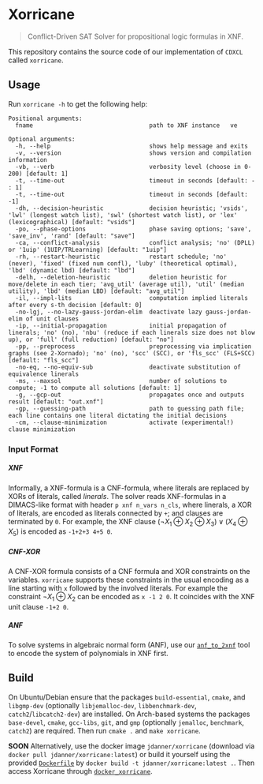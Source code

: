 # Xorricane

> Conflict-Driven SAT Solver for propositional logic formulas in XNF.

This repository contains the source code of our implementation of `CDXCL` called `xorricane`.

## Usage

Run `xorricane -h` to get the following help:

```text
Positional arguments:
  fname                                 path to XNF instance   ve

Optional arguments:
  -h, --help                            shows help message and exits 
  -v, --version                         shows version and compilation information 
  -vb, --verb                           verbosity level (choose in 0-200) [default: 1]
  -t, --time-out                        timeout in seconds [default: - : 1]
  -t, --time-out                        timeout in seconds [default: -1]
  -dh, --decision-heuristic             decision heuristic; 'vsids', 'lwl' (longest watch list), 'swl' (shortest watch list), or 'lex' (lexicographical) [default: "vsids"]
  -po, --phase-options                  phase saving options; 'save', 'save_inv', 'rand' [default: "save"]
  -ca, --conflict-analysis              conflict analysis; 'no' (DPLL) or '1uip' (1UIP/TRLearning) [default: "1uip"]
  -rh, --restart-heuristic              restart schedule; 'no' (never), 'fixed' (fixed num confl), 'luby' (theoretical optimal), 'lbd' (dynamic lbd) [default: "lbd"]
  -delh, --deletion-heuristic           deletion heuristic for move/delete in each tier; 'avg_util' (average util), 'util' (median utility), 'lbd' (median LBD) [default: "avg_util"]
  -il, --impl-lits                      computation implied literals after every s-th decision [default: 0]
  -no-lgj, --no-lazy-gauss-jordan-elim  deactivate lazy gauss-jordan-elim of unit clauses 
  -ip, --initial-propagation            initial propagation of linerals; 'no' (no), 'nbu' (reduce if each linerals size does not blow up), or 'full' (full reduction) [default: "no"]
  -pp, --preprocess                     preprocessing via implication graphs (see 2-Xornado); 'no' (no), 'scc' (SCC), or 'fls_scc' (FLS+SCC) [default: "fls_scc"]
  -no-eq, --no-equiv-sub                deactivate substitution of equivalence linerals 
  -ms, --maxsol                         number of solutions to compute; -1 to compute all solutions [default: 1]
  -g, --gcp-out                         propagates once and outputs result [default: "out.xnf"]
  -gp, --guessing-path                  path to guessing path file; each line contains one literal dictating the initial decisions 
  -cm, --clause-minimization            activate (experimental!) clause minimization
```

### Input Format

##### XNF

Informally, a XNF-formula is a CNF-formula, where literals are replaced by XORs of literals, called *linerals*.
The solver reads XNF-formulas in a DIMACS-like format with header `p xnf n_vars n_cls`, where linerals, a XOR of literals, are encoded as literals connected by `+`; and clauses are terminated by `0`.
For example, the XNF clause $(\neg X_1 \oplus X_2 \oplus X_3) \vee (X_4\oplus X_5)$ is encoded as `-1+2+3 4+5 0`.

##### CNF-XOR

A CNF-XOR formula consists of a CNF formula and XOR constraints on the variables. `xorricane` supports these constraints in the usual encoding as a line starting with `x` followed by the involved literals. For example the constraint $\neg X_1 \oplus X_2$ can be encoded as `x -1 2 0`. It coincides with the XNF unit clause `-1+2 0`.

##### ANF

To solve systems in algebraic normal form (ANF), use our [`anf_to_2xnf`](https://github.com/Wrazlmumfp/anf_to_2xnf.git) tool to encode the system of polynomials in XNF first.

## Build

On Ubuntu/Debian ensure that the packages `build-essential`, `cmake`, and `libgmp-dev` (optionally `libjemalloc-dev`, `libbenchmark-dev`, `catch2`/`libcatch2-dev`) are installed. On Arch-based systems the packages `base-devel`, `cmake`, `gcc-libs`, `git`, and `gmp` (optionally `jemalloc`, `benchmark`, `catch2`) are required.
Then run `cmake .` and `make xorricane`.

__SOON__
Alternatively, use the docker image `jdanner/xorricane` (download via `docker pull jdanner/xorricane:latest`) or build it yourself using the provided [`Dockerfile`](Dockerfile) by `docker build -t jdanner/xorricane:latest .`. Then access Xorricane through [`docker_xorricane`](docker_xorricane).
